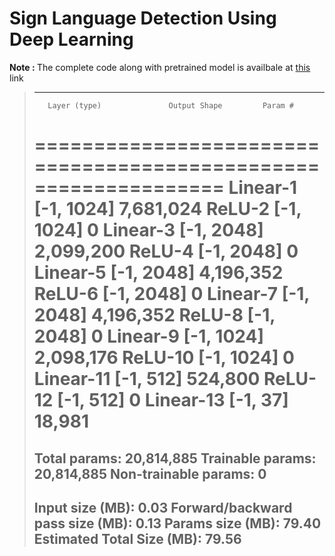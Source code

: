 # Sign Language Detection Using Deep Learning

<b> Note : </b> The complete code along with pretrained model is availbale at [this](https://drive.google.com/file/d/1asp49Y5LbjCnRxetISSnXsfn-cHYaRLP/view?usp=sharing) link 

> ----------------------------------------------------------------
>        Layer (type)               Output Shape         Param #
> ================================================================
>            Linear-1                 [-1, 1024]       7,681,024
>              ReLU-2                 [-1, 1024]               0
>            Linear-3                 [-1, 2048]       2,099,200
>              ReLU-4                 [-1, 2048]               0
>             Linear-5                 [-1, 2048]       4,196,352
>               ReLU-6                 [-1, 2048]               0
>             Linear-7                 [-1, 2048]       4,196,352
>               ReLU-8                 [-1, 2048]               0
>             Linear-9                 [-1, 1024]       2,098,176
>              ReLU-10                 [-1, 1024]               0
>            Linear-11                  [-1, 512]         524,800
>              ReLU-12                  [-1, 512]               0
>            Linear-13                   [-1, 37]          18,981
> ================================================================
> Total params: 20,814,885
> Trainable params: 20,814,885
> Non-trainable params: 0
> ----------------------------------------------------------------
> Input size (MB): 0.03
> Forward/backward pass size (MB): 0.13
> Params size (MB): 79.40
> Estimated Total Size (MB): 79.56
> ----------------------------------------------------------------
